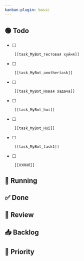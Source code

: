 ```yaml
---
kanban-plugin: basic 
---
```


## 🟢 Todo
- [ ]      [[task_MyBot_тестовая хуйня]]
- [ ]      [[task_MyBot_anothertask]]
- [ ]      [[task_MyBot_Новая задача]]
- [ ]      [[task_MyBot_hui]]
- [ ]      [[task_MyBot_Hui]]
- [ ]      [[task_MyBot_task1]]
- [ ]      [[ХУЙНЯ]]


## 🏃 Running


## ✅ Done


## 🔄 Review


## 📥 Backlog


## 🚀 Priority

